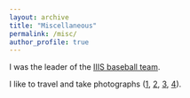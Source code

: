 ```yaml
---
layout: archive
title: "Miscellaneous"
permalink: /misc/
author_profile: true
---
```

I was the leader of the [IIIS baseball team](/images/baseball.jpeg).

I like to travel and take photographs ([1](/images/photos-2.png), [2](/images/photos-3.png), [3](/images/photos-4.png), [4](/images/photos-5.png)).
